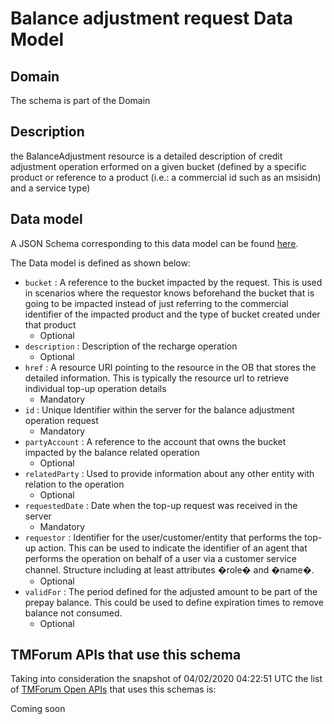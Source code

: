 # Balance adjustment request Data Model

## Domain

The  schema is part of the  Domain

## Description

the BalanceAdjustment resource is a detailed description of credit adjustment operation erformed on a given bucket (defined by a specific product or reference to a product (i.e.: a commercial id such as an msisidn) and a service type)

## Data model

A JSON Schema corresponding to this data model can be found
[here](https://github.com/tmforum-rand/schemas/blob/candidates/Customer/BalanceAdjustmentRequest.schema.json).

The Data model is defined as shown below:
- `bucket` : A reference to the bucket impacted by the request. This is used in scenarios where the requestor knows beforehand the bucket that is going to be impacted instead of just referring to the commercial identifier of the impacted product and the type of bucket created under that product
  - Optional
- `description` : Description of the recharge operation
  - Optional
- `href` : A resource URI pointing to the resource in the OB that stores the detailed information. This is typically the resource url to retrieve individual top-up operation details
  - Mandatory
- `id` : Unique Identifier within the server for the balance adjustment operation request
  - Mandatory
- `partyAccount` : A reference to the account that owns the bucket impacted by the balance related operation
  - Optional
- `relatedParty` : Used to provide information about any other entity with relation to the operation
  - Optional
- `requestedDate` : Date when the top-up request was received in the server
  - Mandatory
- `requestor` : Identifier for the user/customer/entity that performs the top-up action. This can be used to indicate the identifier of an agent that performs the operation on behalf of a user via a customer service channel. Structure including at least attributes �role� and �name�.
  - Optional
- `validFor` : The period defined for the adjusted amount to be part of the prepay balance. This could be used to define expiration times to remove balance not consumed.
  - Optional




## TMForum APIs that use this schema

Taking into consideration the snapshot of 04/02/2020 04:22:51 UTC the list of [TMForum Open APIs](https://www.tmforum.org/open-apis/) that uses this schemas is:

Coming soon